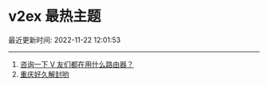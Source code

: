 # v2ex 最热主题

最近更新时间: 2022-11-22 12:01:53

--- 
1. [咨询一下 V 友们都在用什么路由器？](https://www.v2ex.com/t/896942) 
2. [重庆好久解封哟](https://www.v2ex.com/t/896972) 
